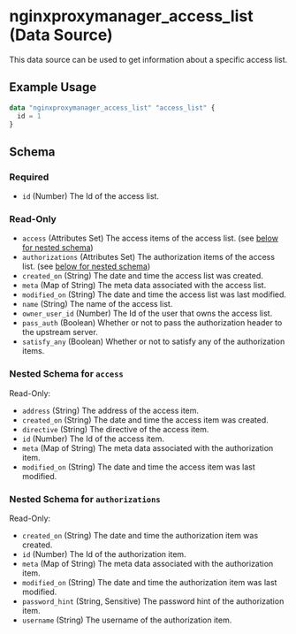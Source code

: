 ﻿---
# generated by https://github.com/hashicorp/terraform-plugin-docs
page_title: "nginxproxymanager_access_list Data Source - nginxproxymanager"
subcategory: "Access Lists"
description: |-
  This data source can be used to get information about a specific access list.
---

# nginxproxymanager_access_list (Data Source)

This data source can be used to get information about a specific access list.


## Example Usage

```terraform
data "nginxproxymanager_access_list" "access_list" {
  id = 1
}
```

<!-- schema generated by tfplugindocs -->
## Schema

### Required

- `id` (Number) The Id of the access list.

### Read-Only

- `access` (Attributes Set) The access items of the access list. (see [below for nested schema](#nestedatt--access))
- `authorizations` (Attributes Set) The authorization items of the access list. (see [below for nested schema](#nestedatt--authorizations))
- `created_on` (String) The date and time the access list was created.
- `meta` (Map of String) The meta data associated with the access list.
- `modified_on` (String) The date and time the access list was last modified.
- `name` (String) The name of the access list.
- `owner_user_id` (Number) The Id of the user that owns the access list.
- `pass_auth` (Boolean) Whether or not to pass the authorization header to the upstream server.
- `satisfy_any` (Boolean) Whether or not to satisfy any of the authorization items.

<a id="nestedatt--access"></a>
### Nested Schema for `access`

Read-Only:

- `address` (String) The address of the access item.
- `created_on` (String) The date and time the access item was created.
- `directive` (String) The directive of the access item.
- `id` (Number) The Id of the access item.
- `meta` (Map of String) The meta data associated with the authorization item.
- `modified_on` (String) The date and time the access item was last modified.


<a id="nestedatt--authorizations"></a>
### Nested Schema for `authorizations`

Read-Only:

- `created_on` (String) The date and time the authorization item was created.
- `id` (Number) The Id of the authorization item.
- `meta` (Map of String) The meta data associated with the authorization item.
- `modified_on` (String) The date and time the authorization item was last modified.
- `password_hint` (String, Sensitive) The password hint of the authorization item.
- `username` (String) The username of the authorization item.
